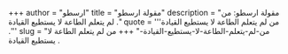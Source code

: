 +++
author = "ارسطو"
title = "مقولة ارسطو"
description = "مقولة ارسطو: من لم يتعلم الطاعة لا يستطيع القيادة ."
quote = '''من لم يتعلم الطاعة لا يستطيع القيادة .''' 
slug = "من-لم-يتعلم-الطاعة-لا-يستطيع-القيادة-"
+++
من لم يتعلم الطاعة لا يستطيع القيادة .
